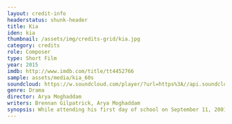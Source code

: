```yaml
---
layout: credit-info
headerstatus: shunk-header
title: Kia
iden: kia
thumbnail: /assets/img/credits-grid/kia.jpg
category: credits
role: Composer
type: Short Film
year: 2015
imdb: http://www.imdb.com/title/tt4452766
sample: assets/media/kia_60s
soundcloud: https://w.soundcloud.com/player/?url=https%3A//api.soundcloud.com/playlists/111464707&amp;auto_play=false&amp;hide_related=false&amp;show_comments=false&amp;show_user=false&amp;show_reposts=false&amp;visual=false
genre: Drama
director: Arya Moghaddam
writers: Brennan Gilpatrick, Arya Moghaddam
synopsis: While attending his first day of school on September 11, 2001, a young Iranian boy named Kia becomes the unwilling symbol of everything his classmates fear.
---
```



